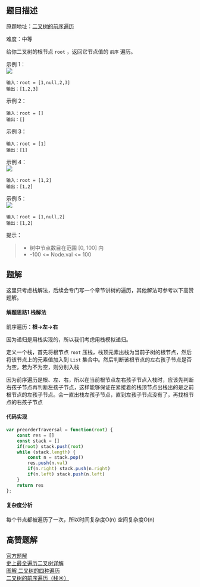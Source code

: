 ## 题目描述
原题地址：[二叉树的前序遍历](https://leetcode-cn.com/problems/binary-tree-preorder-traversal/)

难度：中等

给你二叉树的根节点 `root` ，返回它节点值的 `前序` 遍历。

示例 1：  
![](./img/preorder_1.jpeg)
```
输入：root = [1,null,2,3]
输出：[1,2,3]
```
示例 2：
```
输入：root = []
输出：[]
```
示例 3：
```
输入：root = [1]
输出：[1]
```
示例 4：  
![](./img/preorder_4.jpeg)
```
输入：root = [1,2]
输出：[1,2]
```
示例 5：  
![](./img/preorder_5.jpeg)
```
输入：root = [1,null,2]
输出：[1,2]
```

提示：
>- 树中节点数目在范围 [0, 100] 内
>- -100 <= Node.val <= 100

## 题解

这里只考虑栈解法，后续会专门写一个章节讲树的遍历，其他解法可参考以下高赞题解。
#### 解题思路1 栈解法
前序遍历：**根->左->右**  

因为递归是用栈实现的，所以我们考虑用栈模拟递归。


定义一个栈，首先将根节点 `root` 压栈，栈顶元素出栈为当前子树的根节点，然后将该节点上的元素值加入到 `List` 集合中。然后判断该根节点的左右孩子节点是否为空，若为不为空，则分别入栈

因为前序遍历是根、左、右，所以在当前根节点左右孩子节点入栈时，应该先判断右孩子节点再判断左孩子节点，这样能够保证在紧接着的栈顶节点出栈出的是之前根节点的左孩子节点。会一直出栈左孩子节点，直到左孩子节点没有了，再找根节点的右孩子节点

#### 代码实现
```js
var preorderTraversal = function(root) {
    const res = []
    const stack = []
    if(root) stack.push(root)
    while (stack.length) {
        const n = stack.pop()
        res.push(n.val)
        if(n.right) stack.push(n.right)
        if(n.left) stack.push(n.left)
    }
    return res
};
```

#### 复杂度分析
每个节点都被遍历了一次，所以时间复杂度O(n)
空间复杂度O(n)  

## 高赞题解
[官方题解](https://leetcode-cn.com/problems/binary-tree-preorder-traversal/solution/er-cha-shu-de-qian-xu-bian-li-by-leetcode-solution/)  
[史上最全遍历二叉树详解](https://leetcode-cn.com/problems/binary-tree-preorder-traversal/solution/leetcodesuan-fa-xiu-lian-dong-hua-yan-shi-xbian-2/)  
[图解 二叉树的四种遍历](https://leetcode-cn.com/problems/binary-tree-preorder-traversal/solution/tu-jie-er-cha-shu-de-si-chong-bian-li-by-z1m/)   
[二叉树的前序遍历（栈☀）](https://leetcode-cn.com/problems/binary-tree-preorder-traversal/solution/er-cha-shu-de-qian-xu-bian-li-zhan-by-bo-oc6q/)  
